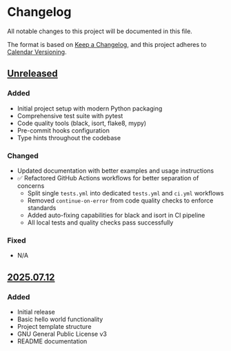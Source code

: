 # Changelog

<!-- markdownlint-disable MD024 -->

All notable changes to this project will be documented in this file.

The format is based on [Keep a Changelog](https://keepachangelog.com/en/1.0.0/),
and this project adheres to [Calendar Versioning](https://calver.org/).

## [Unreleased]

### Added
- Initial project setup with modern Python packaging
- Comprehensive test suite with pytest
- Code quality tools (black, isort, flake8, mypy)
- Pre-commit hooks configuration
- Type hints throughout the codebase

### Changed
- Updated documentation with better examples and usage instructions
- ✅ Refactored GitHub Actions workflows for better separation of concerns
  - Split single `tests.yml` into dedicated `tests.yml` and `ci.yml` workflows
  - Removed `continue-on-error` from code quality checks to enforce standards
  - Added auto-fixing capabilities for black and isort in CI pipeline
  - All local tests and quality checks pass successfully

### Fixed
- N/A

## [2025.07.12]

### Added
- Initial release
- Basic hello world functionality
- Project template structure
- GNU General Public License v3
- README documentation

[Unreleased]: https://github.com/JacobPEvans/python-template/compare/v2025.07.12...HEAD
[2025.07.12]: https://github.com/JacobPEvans/python-template/releases/tag/v2025.07.12
